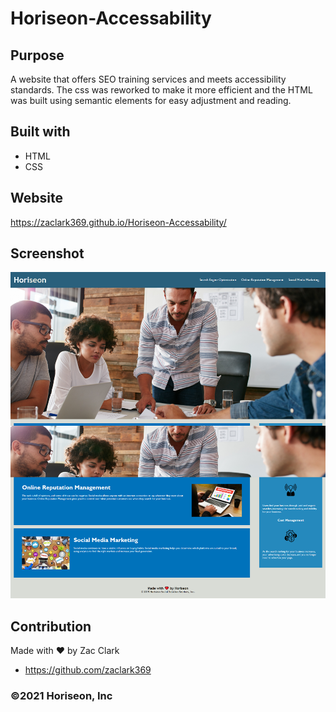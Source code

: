 # Horiseon-Accessability

## Purpose
A website that offers SEO training services and meets
accessibility standards. The css was reworked to make it 
more efficient and the HTML was built using semantic elements 
for easy adjustment and reading.


## Built with
* HTML
* CSS

## Website
https://zaclark369.github.io/Horiseon-Accessability/

## Screenshot
   ![screenshot of the website](assets\images\screen-capture.png)
  

## Contribution
Made with ❤️ by Zac Clark
* https://github.com/zaclark369

### ©️2021 Horiseon, Inc
